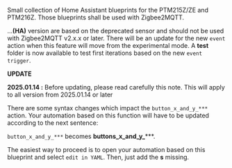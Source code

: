 Small collection of Home Assistant blueprints for the PTM215Z/ZE and PTM216Z. Those blueprints shall be used with Zigbee2MQTT.

...**(HA)** version are based on the deprecated sensor and should not be used with Zigbee2MQTT v2.x.x or later.
There will be an update for the new `event` action when this feature will move from the experimental mode. A **test** folder is now available to test first iterations based on the new `event trigger`.

**UPDATE**

**2025.01.14 :**
Before updating, please read carefully this note. This will apply to all version from 2025.01.14 or later

There are some syntax changes which impact the `button_x_and_y_***` action. Your automation based on this function will have to be updated according to the next sentence: 

`button_x_and_y_***` becomes **buttons_x_and_y_*****.

The easiest way to proceed is to open your automation based on this blueprint and select `edit in YAML`. Then, just add the **s** missing.
